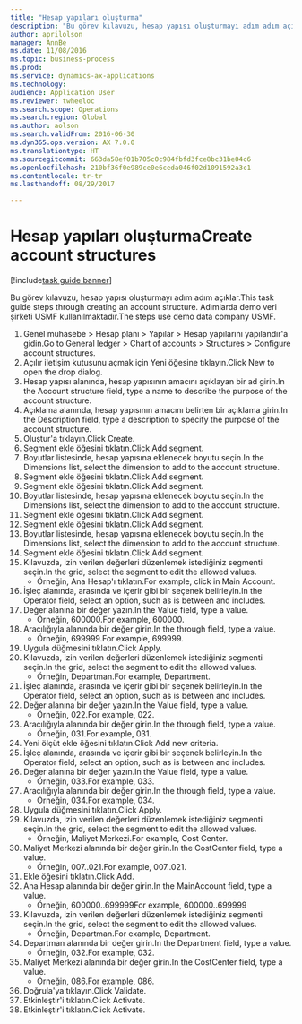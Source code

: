 ```yaml
--- 
title: "Hesap yapıları oluşturma"
description: "Bu görev kılavuzu, hesap yapısı oluşturmayı adım adım açıklar."
author: aprilolson
manager: AnnBe
ms.date: 11/08/2016
ms.topic: business-process
ms.prod: 
ms.service: dynamics-ax-applications
ms.technology: 
audience: Application User
ms.reviewer: twheeloc
ms.search.scope: Operations
ms.search.region: Global
ms.author: aolson
ms.search.validFrom: 2016-06-30
ms.dyn365.ops.version: AX 7.0.0
ms.translationtype: HT
ms.sourcegitcommit: 663da58ef01b705c0c984fbfd3fce8bc31be04c6
ms.openlocfilehash: 210bf36f0e989ce0e6ceda046f02d1091592a3c1
ms.contentlocale: tr-tr
ms.lasthandoff: 08/29/2017

---
```

# <a name="create-account-structures"></a><span data-ttu-id="21be9-103">Hesap yapıları oluşturma</span><span class="sxs-lookup"><span data-stu-id="21be9-103">Create account structures</span></span>

[!include[task guide banner](../../includes/task-guide-banner.md)]

<span data-ttu-id="21be9-104">Bu görev kılavuzu, hesap yapısı oluşturmayı adım adım açıklar.</span><span class="sxs-lookup"><span data-stu-id="21be9-104">This task guide steps through creating an account structure.</span></span> <span data-ttu-id="21be9-105">Adımlarda demo veri şirketi USMF kullanılmaktadır.</span><span class="sxs-lookup"><span data-stu-id="21be9-105">The steps use demo data company USMF.</span></span>

1. <span data-ttu-id="21be9-106">Genel muhasebe > Hesap planı > Yapılar > Hesap yapılarını yapılandır'a gidin.</span><span class="sxs-lookup"><span data-stu-id="21be9-106">Go to General ledger > Chart of accounts > Structures > Configure account structures.</span></span>
2. <span data-ttu-id="21be9-107">Açılır iletişim kutusunu açmak için Yeni öğesine tıklayın.</span><span class="sxs-lookup"><span data-stu-id="21be9-107">Click New to open the drop dialog.</span></span>
3. <span data-ttu-id="21be9-108">Hesap yapısı alanında, hesap yapısının amacını açıklayan bir ad girin.</span><span class="sxs-lookup"><span data-stu-id="21be9-108">In the Account structure field, type a name to describe the purpose of the account structure.</span></span>
4. <span data-ttu-id="21be9-109">Açıklama alanında, hesap yapısının amacını belirten bir açıklama girin.</span><span class="sxs-lookup"><span data-stu-id="21be9-109">In the Description field, type a description to specify the purpose of the account structure.</span></span>
5. <span data-ttu-id="21be9-110">Oluştur'a tıklayın.</span><span class="sxs-lookup"><span data-stu-id="21be9-110">Click Create.</span></span>
6. <span data-ttu-id="21be9-111">Segment ekle öğesini tıklatın.</span><span class="sxs-lookup"><span data-stu-id="21be9-111">Click Add segment.</span></span>
7. <span data-ttu-id="21be9-112">Boyutlar listesinde, hesap yapısına eklenecek boyutu seçin.</span><span class="sxs-lookup"><span data-stu-id="21be9-112">In the Dimensions list, select the dimension to add to the account structure.</span></span>
8. <span data-ttu-id="21be9-113">Segment ekle öğesini tıklatın.</span><span class="sxs-lookup"><span data-stu-id="21be9-113">Click Add segment.</span></span>
9. <span data-ttu-id="21be9-114">Segment ekle öğesini tıklatın.</span><span class="sxs-lookup"><span data-stu-id="21be9-114">Click Add segment.</span></span>
10. <span data-ttu-id="21be9-115">Boyutlar listesinde, hesap yapısına eklenecek boyutu seçin.</span><span class="sxs-lookup"><span data-stu-id="21be9-115">In the Dimensions list, select the dimension to add to the account structure.</span></span>
11. <span data-ttu-id="21be9-116">Segment ekle öğesini tıklatın.</span><span class="sxs-lookup"><span data-stu-id="21be9-116">Click Add segment.</span></span>
12. <span data-ttu-id="21be9-117">Segment ekle öğesini tıklatın.</span><span class="sxs-lookup"><span data-stu-id="21be9-117">Click Add segment.</span></span>
13. <span data-ttu-id="21be9-118">Boyutlar listesinde, hesap yapısına eklenecek boyutu seçin.</span><span class="sxs-lookup"><span data-stu-id="21be9-118">In the Dimensions list, select the dimension to add to the account structure.</span></span>
14. <span data-ttu-id="21be9-119">Segment ekle öğesini tıklatın.</span><span class="sxs-lookup"><span data-stu-id="21be9-119">Click Add segment.</span></span>
15. <span data-ttu-id="21be9-120">Kılavuzda, izin verilen değerleri düzenlemek istediğiniz segmenti seçin.</span><span class="sxs-lookup"><span data-stu-id="21be9-120">In the grid, select the segment to edit the allowed values.</span></span>
    * <span data-ttu-id="21be9-121">Örneğin, Ana Hesap'ı tıklatın.</span><span class="sxs-lookup"><span data-stu-id="21be9-121">For example, click in Main Account.</span></span>  
16. <span data-ttu-id="21be9-122">İşleç alanında, arasında ve içerir gibi bir seçenek belirleyin.</span><span class="sxs-lookup"><span data-stu-id="21be9-122">In the Operator field, select an option, such as is between and includes.</span></span>
17. <span data-ttu-id="21be9-123">Değer alanına bir değer yazın.</span><span class="sxs-lookup"><span data-stu-id="21be9-123">In the Value field, type a value.</span></span>
    * <span data-ttu-id="21be9-124">Örneğin, 600000.</span><span class="sxs-lookup"><span data-stu-id="21be9-124">For example, 600000.</span></span>  
18. <span data-ttu-id="21be9-125">Aracılığıyla alanında bir değer girin.</span><span class="sxs-lookup"><span data-stu-id="21be9-125">In the through field, type a value.</span></span>
    * <span data-ttu-id="21be9-126">Örneğin, 699999.</span><span class="sxs-lookup"><span data-stu-id="21be9-126">For example, 699999.</span></span>  
19. <span data-ttu-id="21be9-127">Uygula düğmesini tıklatın.</span><span class="sxs-lookup"><span data-stu-id="21be9-127">Click Apply.</span></span>
20. <span data-ttu-id="21be9-128">Kılavuzda, izin verilen değerleri düzenlemek istediğiniz segmenti seçin.</span><span class="sxs-lookup"><span data-stu-id="21be9-128">In the grid, select the segment to edit the allowed values.</span></span>
    * <span data-ttu-id="21be9-129">Örneğin, Departman.</span><span class="sxs-lookup"><span data-stu-id="21be9-129">For example, Department.</span></span>  
21. <span data-ttu-id="21be9-130">İşleç alanında, arasında ve içerir gibi bir seçenek belirleyin.</span><span class="sxs-lookup"><span data-stu-id="21be9-130">In the Operator field, select an option, such as is between and includes.</span></span>
22. <span data-ttu-id="21be9-131">Değer alanına bir değer yazın.</span><span class="sxs-lookup"><span data-stu-id="21be9-131">In the Value field, type a value.</span></span>
    * <span data-ttu-id="21be9-132">Örneğin, 022.</span><span class="sxs-lookup"><span data-stu-id="21be9-132">For example, 022.</span></span>  
23. <span data-ttu-id="21be9-133">Aracılığıyla alanında bir değer girin.</span><span class="sxs-lookup"><span data-stu-id="21be9-133">In the through field, type a value.</span></span>
    * <span data-ttu-id="21be9-134">Örneğin, 031.</span><span class="sxs-lookup"><span data-stu-id="21be9-134">For example, 031.</span></span>  
24. <span data-ttu-id="21be9-135">Yeni ölçüt ekle öğesini tıklatın.</span><span class="sxs-lookup"><span data-stu-id="21be9-135">Click Add new criteria.</span></span>
25. <span data-ttu-id="21be9-136">İşleç alanında, arasında ve içerir gibi bir seçenek belirleyin.</span><span class="sxs-lookup"><span data-stu-id="21be9-136">In the Operator field, select an option, such as is between and includes.</span></span>
26. <span data-ttu-id="21be9-137">Değer alanına bir değer yazın.</span><span class="sxs-lookup"><span data-stu-id="21be9-137">In the Value field, type a value.</span></span>
    * <span data-ttu-id="21be9-138">Örneğin, 033.</span><span class="sxs-lookup"><span data-stu-id="21be9-138">For example, 033.</span></span>  
27. <span data-ttu-id="21be9-139">Aracılığıyla alanında bir değer girin.</span><span class="sxs-lookup"><span data-stu-id="21be9-139">In the through field, type a value.</span></span>
    * <span data-ttu-id="21be9-140">Örneğin, 034.</span><span class="sxs-lookup"><span data-stu-id="21be9-140">For example, 034.</span></span>  
28. <span data-ttu-id="21be9-141">Uygula düğmesini tıklatın.</span><span class="sxs-lookup"><span data-stu-id="21be9-141">Click Apply.</span></span>
29. <span data-ttu-id="21be9-142">Kılavuzda, izin verilen değerleri düzenlemek istediğiniz segmenti seçin.</span><span class="sxs-lookup"><span data-stu-id="21be9-142">In the grid, select the segment to edit the allowed values.</span></span>
    * <span data-ttu-id="21be9-143">Örneğin, Maliyet Merkezi.</span><span class="sxs-lookup"><span data-stu-id="21be9-143">For example, Cost Center.</span></span>  
30. <span data-ttu-id="21be9-144">Maliyet Merkezi alanında bir değer girin.</span><span class="sxs-lookup"><span data-stu-id="21be9-144">In the CostCenter field, type a value.</span></span>
    * <span data-ttu-id="21be9-145">Örneğin, 007..021.</span><span class="sxs-lookup"><span data-stu-id="21be9-145">For example, 007..021.</span></span>  
31. <span data-ttu-id="21be9-146">Ekle öğesini tıklatın.</span><span class="sxs-lookup"><span data-stu-id="21be9-146">Click Add.</span></span>
32. <span data-ttu-id="21be9-147">Ana Hesap alanında bir değer girin.</span><span class="sxs-lookup"><span data-stu-id="21be9-147">In the MainAccount field, type a value.</span></span>
    * <span data-ttu-id="21be9-148">Örneğin, 600000..699999</span><span class="sxs-lookup"><span data-stu-id="21be9-148">For example, 600000..699999</span></span>  
33. <span data-ttu-id="21be9-149">Kılavuzda, izin verilen değerleri düzenlemek istediğiniz segmenti seçin.</span><span class="sxs-lookup"><span data-stu-id="21be9-149">In the grid, select the segment to edit the allowed values.</span></span>
    * <span data-ttu-id="21be9-150">Örneğin, Departman.</span><span class="sxs-lookup"><span data-stu-id="21be9-150">For example, Department.</span></span>  
34. <span data-ttu-id="21be9-151">Departman alanında bir değer girin.</span><span class="sxs-lookup"><span data-stu-id="21be9-151">In the Department field, type a value.</span></span>
    * <span data-ttu-id="21be9-152">Örneğin, 032.</span><span class="sxs-lookup"><span data-stu-id="21be9-152">For example, 032.</span></span>  
35. <span data-ttu-id="21be9-153">Maliyet Merkezi alanında bir değer girin.</span><span class="sxs-lookup"><span data-stu-id="21be9-153">In the CostCenter field, type a value.</span></span>
    * <span data-ttu-id="21be9-154">Örneğin, 086.</span><span class="sxs-lookup"><span data-stu-id="21be9-154">For example, 086.</span></span>  
36. <span data-ttu-id="21be9-155">Doğrula'ya tıklayın.</span><span class="sxs-lookup"><span data-stu-id="21be9-155">Click Validate.</span></span>
37. <span data-ttu-id="21be9-156">Etkinleştir'i tıklatın.</span><span class="sxs-lookup"><span data-stu-id="21be9-156">Click Activate.</span></span>
38. <span data-ttu-id="21be9-157">Etkinleştir'i tıklatın.</span><span class="sxs-lookup"><span data-stu-id="21be9-157">Click Activate.</span></span>


